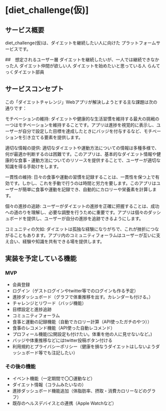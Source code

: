 # [diet_challenge(仮)]

## サービス概要
diet_challenge(仮)は、ダイエットを継続したい人に向けた
プラットフォームサービスです。

##　想定されるユーザー層
ダイエットを継続したいが、一人では継続できなかった人
ダイエット仲間が欲しい人
ダイエットを始めたいと思っている人
らんてっくダイエット部員

## サービスコンセプト
この「ダイエットチャレンジ」Webアプリが解決しようとする主な課題は次の通りです：

モチベーションの維持: ダイエットや健康的な生活習慣を維持する最大の挑戦の一つはモチベーションを維持することです。アプリは進捗を視覚的に表示し、ユーザーが自分で設定した目標を達成したときにバッジを付与するなど、モチベーションを引き立てる要素を提供します。

適切な情報の提供: 適切なダイエットや運動方法についての情報は多種多様で、何が最適か判断するのは困難です。このアプリは、基本的なダイエット情報や健康的な食事・運動方法についてのリソースを提供することで、ユーザーが適切な知識を得る手助けをします。

一貫性の維持: 日々の食事や運動の習慣を記録することは、一貫性を保つ上で有効です。しかし、これを手動で行うのは時間と労力を要します。このアプリはユーザーが簡単に食事や運動を記録でき、自動的にカロリーや栄養素を計算します。

個々の進捗の追跡: ユーザーがダイエットの進捗を正確に把握することは、成功への道のりを理解し、必要な調整を行うために重要です。アプリは個々のダッシュボードを提供し、ユーザーが自分の進捗を追跡できるようにします。

コミュニティの欠如: ダイエットは孤独な経験になりがちで、これが挫折につながることもあります。アプリ内のコミュニティフォーラムはユーザーが互いに支え合い、経験や知識を共有できる場を提供します。

## 実装を予定している機能
### MVP
* 会員登録
* ログイン（ゲストログインやtwitter等でのログインも作る予定）
* 進捗ダッシュボード（グラフで体重推移を出す。カレンダーも付ける。）
* チャレンジとリワード（バッジ機能）
* 目標設定と進捗追跡
* コミュニティフォーラム
* 食事と運動の記録機能（自動でカロリー計算（API使ったガチのやつ））
* 食事のレコメンド機能（API使った自動レコメンド）
* プロフィール機能(公開設定も付けたい。体重を他の人に見せないなど。)
* バッジや体重推移などにはtwitter投稿ボタン付ける
* 利用規約とプライバシーポリシー（健康を損なうダイエットはしないようダッシュボード等でも注記したい）

### その後の機能
* イベント機能（一定期間で〇〇運動など）
* ダイエット情報（コラムみたいなの）
* 進捗ダッシュボード機能追加（体脂肪率、摂取・消費カロリーなどのグラフ）
* 既存のヘルスデバイスとの連携（Apple Watchなど）
